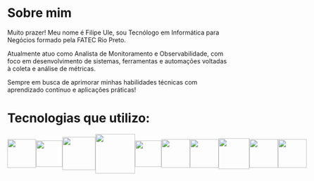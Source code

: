 # Sobre mim

Muito prazer! Meu nome é Filipe Ule, sou Tecnólogo em Informática para Negócios formado pela FATEC Rio Preto.

Atualmente atuo como Analista de Monitoramento e Observabilidade, com foco em desenvolvimento de sistemas, ferramentas e automações voltadas à coleta e análise de métricas.

Sempre em busca de aprimorar minhas habilidades técnicas com aprendizado contínuo e aplicações práticas!

# Tecnologias que utilizo:

<div style="display:flex; justify-content: space-between; align-items: center;">
<img src="https://cdn.jsdelivr.net/gh/devicons/devicon@latest/icons/go/go-original-wordmark.svg" width="65" /> <img src="https://cdn.jsdelivr.net/gh/devicons/devicon@latest/icons/python/python-original.svg" width="60" /> <img src="https://cdn.jsdelivr.net/gh/devicons/devicon@latest/icons/nodejs/nodejs-original-wordmark.svg" width="75" /> <img src="https://upload.wikimedia.org/wikipedia/commons/6/6f/Zabbix_logo.svg" width="90" /> <img src="https://cdn.jsdelivr.net/gh/devicons/devicon@latest/icons/grafana/grafana-original-wordmark.svg" width="60" /> <img src="https://cdn.jsdelivr.net/gh/devicons/devicon@latest/icons/docker/docker-original-wordmark.svg" width="65"/> <img src="https://cdn.jsdelivr.net/gh/devicons/devicon@latest/icons/postgresql/postgresql-original-wordmark.svg" width="65"/> <img src="https://cdn.jsdelivr.net/gh/devicons/devicon@latest/icons/mongodb/mongodb-original-wordmark.svg" width="70"/> <img src="https://cdn.jsdelivr.net/gh/devicons/devicon@latest/icons/debian/debian-original-wordmark.svg" width="65" /> <img src="https://cdn.jsdelivr.net/gh/devicons/devicon@latest/icons/amazonwebservices/amazonwebservices-original-wordmark.svg" width="65" />
</div>
